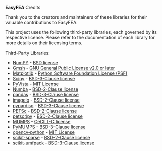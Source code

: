 **EasyFEA** Credits

Thank you to the creators and maintainers of these libraries for their valuable contributions to EasyFEA.

This project uses the following third-party libraries, each governed by its respective license. Please refer to the documentation of each library for more details on their licensing terms.

Third-Party Libraries:
- [NumPY](https://numpy.org/) - [BSD license](https://github.com/numpy/numpy/blob/main/LICENSE.txt)
- [Gmsh](https://gmsh.info/) - [GNU General Public License v2.0 or later](https://gmsh.info/LICENSE.txt)
- [Matplotlib](https://matplotlib.org/) - [Python Software Foundation License (PSF)](https://matplotlib.org/stable/users/project/license.html)
- [Scipy](https://scipy.org/) - [BSD-3-Clause license](https://github.com/scipy/scipy/blob/main/LICENSE.txt)
- [PyVista](https://docs.pyvista.org/version/stable/) - [MIT License](https://github.com/pyvista/pyvista/blob/main/LICENSE)
- [Numba](https://numba.pydata.org/) - [BSD-2-Clause license](https://github.com/numba/numba/blob/9ce83ef5c35d7f68a547bf2fd1266b9a88d3a00d/LICENSE)
- [pandas](https://pandas.pydata.org/) - [BSD-3-Clause license](https://github.com/pandas-dev/pandas/blob/main/LICENSE)
- [imageio](https://pypi.org/project/imageio/) - [BSD-2-Clause license](https://github.com/imageio/imageio/blob/master/LICENSE)
- [pypardiso](https://pypi.org/project/pypardiso/) - [BSD-3-Clause license](https://github.com/haasad/PyPardiso/blob/master/LICENSE.txt)
- [PETSc](https://petsc.org/release/) - [BSD-2-Clause license](https://gitlab.com/petsc/petsc/-/blob/main/LICENSE?ref_type=heads)
- [petsc4py](https://petsc.org/release/) - [BSD-2-Clause license](https://gitlab.com/petsc/petsc/-/blob/main/LICENSE?ref_type=heads)
- [MUMPS](https://mumps-solver.org/index.php) - [CeCILL-C license](https://github.com/cfwen/mumps/blob/master/LICENSE)
- [PyMUMPS](https://pypi.org/project/PyMUMPS/) - [BSD-3-Clause license](https://github.com/PyMumps/pymumps/blob/master/COPYING)
- [opencv-python](https://pypi.org/project/opencv-python/) - [MIT License](https://github.com/opencv/opencv-python/blob/4.x/LICENSE.txt)
- [scikit-sparse](https://pypi.org/project/scikit-sparse/) - [BSD-2-Clause license](https://github.com/scikit-sparse/scikit-sparse/blob/master/LICENSE.txt)
- [scikit-umfpack](https://pypi.org/project/scikit-umfpack/) - [BSD-3-Clause license](https://github.com/scikit-umfpack/scikit-umfpack/blob/master/LICENSE)